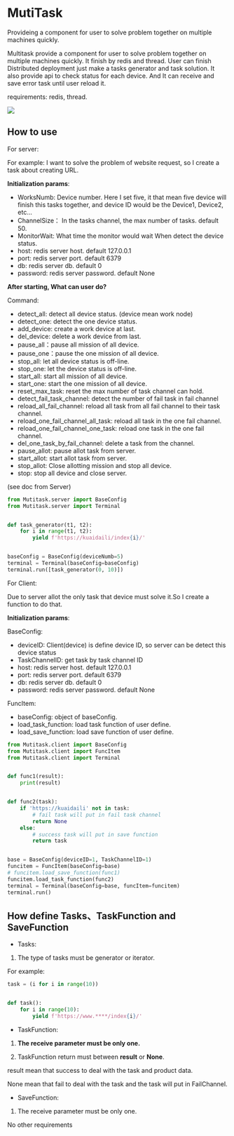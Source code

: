 # MutiTask
Provideing a component for user to solve problem together on multiple machines quickly.

Multitask provide a component for user to solve problem together on multiple machines quickly.
It finish by redis and thread.
User can finish Distributed deployment just make a tasks generator and task solution.
It also provide api to check status for each device.
And It can receive and save error task until user reload it. 

requirements:
redis, thread.

![](https://github.com/Yakuho/picture/blob/master/t.png)


How to use
----------
For server:
    
For example: I want to solve the problem of website request, so I create a task about creating URL.

**Initialization params**: 
- WorksNumb: Device number. Here I set five, it that mean five device will finish this tasks 
together, and device ID would be the Device1, Device2, etc...
- ChannelSize： In the tasks channel, the max number of tasks. default 50.
- MonitorWait: What time the monitor would wait When detect the device status.
- host: redis server host. default 127.0.0.1
- port: redis server port. default 6379
- db: redis server db. default 0
- password: redis server password. default None

**After starting, What can user do?**

Command:
 - detect_all: detect all device status. (device mean work node)
 - detect_one: detect the one device status.
 - add_device: create a work device at last.
 - del_device: delete a work device from last.
 - pause_all：pause all mission of all device.
 - pause_one：pause the one mission of all device.
 - stop_all: let all device status is off-line.
 - stop_one: let the device status is off-line.
 - start_all: start all mission of all device.
 - start_one: start the one mission of all device.
 - reset_max_task: reset the max number of task channel can hold.
 - detect_fail_task_channel: detect the number of fail task in fail channel
 - reload_all_fail_channel: reload all task from all fail channel to their task channel.
 - reload_one_fail_channel_all_task: reload all task in the one fail channel.
 - reload_one_fail_channel_one_task: reload one task in the one fail channel.
 - del_one_task_by_fail_channel: delete a task from the channel.
 - pause_allot: pause allot task from server.
 - start_allot: start allot task from server.
 - stop_allot: Close allotting mission and stop all device.
 - stop: stop all device and close server.

(see doc from Server)

```python
from Mutitask.server import BaseConfig
from Mutitask.server import Terminal


def task_generator(t1, t2):
    for i in range(t1, t2):
        yield f'https://kuaidaili/index{i}/'


baseConfig = BaseConfig(deviceNumb=5)
terminal = Terminal(baseConfig=baseConfig)
terminal.run([task_generator(0, 10)])
```

For Client:

Due to server allot the only task that device must solve it.So I create a function to do that.

**Initialization params**:

BaseConfig:
- deviceID: Client(device) is define device ID, so server can be detect this device status
- TaskChannelID: get task by task channel ID
- host: redis server host. default 127.0.0.1
- port: redis server port. default 6379
- db: redis server db. default 0
- password: redis server password. default None

FuncItem:
- baseConfig: object of baseConfig.
- load_task_function: load task function of user define.
- load_save_function: load save function of user define.


```python
from Mutitask.client import BaseConfig
from Mutitask.client import FuncItem
from Mutitask.client import Terminal


def func1(result):
    print(result)


def func2(task):
    if 'https://kuaidaili' not in task:
        # fail task will put in fail task channel
        return None
    else:  
        # success task will put in save function
        return task


base = BaseConfig(deviceID=1, TaskChannelID=1)
funcitem = FuncItem(baseConfig=base)
# funcitem.load_save_function(func1)
funcitem.load_task_function(func2)
terminal = Terminal(baseConfig=base, funcItem=funcitem)
terminal.run()
```

How define Tasks、TaskFunction and SaveFunction
-----------------------------------------------

- Tasks: 

1. The type of tasks must be generator or iterator.

For example:
  
```python
task = (i for i in range(10))


def task():
    for i in range(10):
        yield f'https://www.****/index{i}/'
```

- TaskFunction:

1. **The receive parameter must be only one.**

2. TaskFunction return must between **result** or **None**.

result mean that success to deal with the task and product data.

None mean that fail to deal with the task and the task will put in FailChannel.

- SaveFunction:
1. The receive parameter must be only one.

No other requirements
